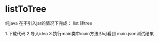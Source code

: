 # listToTree
纯java 在不引入jar的情况下完成：
list 转tree 


1.下载代码
2.导入idea
3.执行main类中main方法即可看到 main.json测试结果

